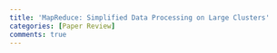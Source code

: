 ```yaml
---
title: 'MapReduce: Simplified Data Processing on Large Clusters'
categories: [Paper Review]
comments: true
---
```

